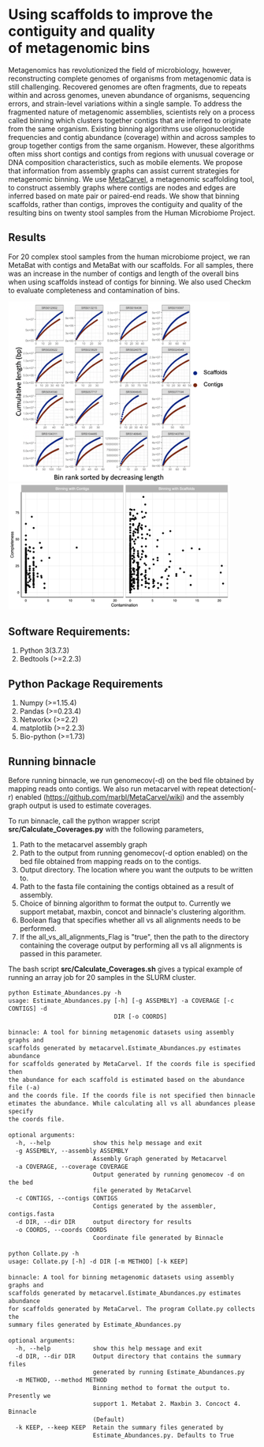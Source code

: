 # Using scaffolds to improve the contiguity and quality of metagenomic bins

Metagenomics has revolutionized the field of microbiology, however, reconstructing complete genomes of organisms from metagenomic data is still challenging. Recovered genomes are often fragments, due to repeats within and across genomes, uneven abundance of organisms, sequencing errors, and strain-level variations within a single sample. To address the fragmented nature of metagenomic assemblies, scientists rely on a process called binning which clusters together contigs that are inferred to originate from the same organism. Existing binning algorithms use oligonucleotide frequencies and contig abundance (coverage) within and across samples to group together contigs from the same organism. However, these algorithms often miss short contigs and contigs from regions with unusual coverage or DNA composition characteristics, such as mobile elements. We propose that information from assembly graphs can assist current strategies for metagenomic binning. We use [MetaCarvel](https://genomebiology.biomedcentral.com/articles/10.1186/s13059-019-1791-3), a metagenomic scaffolding tool, to construct assembly graphs where contigs are nodes and edges are inferred based on mate pair or paired-end reads. We show that binning scaffolds, rather than contigs, improves the contiguity and quality of the resulting bins on twenty stool samples from the Human Microbiome Project.

## Results
For 20 complex stool samples from the human microbiome project, we ran MetaBat with contigs and MetaBat with our scaffolds. For all samples, there was an increase in the number of contigs and length of the overall bins when using scaffolds instead of contigs for binning. We also used Checkm to evaluate completeness and contamination of bins. 

<img src="img/cumulative_len.png" width=450 /> <img src="img/contamination2completeness.png" width=450 />


## Software Requirements:

<ol>
  <li> Python 3(3.7.3) </li>
  <li> Bedtools (>=2.2.3) </li>
</ol>

## Python Package Requirements
<ol>
  <li> Numpy (>=1.15.4) </li>
  <li> Pandas (>=0.23.4) </li>
  <li> Networkx (>=2.2) </li>
  <li> matplotlib (>=2.2.3) </li>
  <li> Bio-python (>=1.73) </li>
</ol>  

## Running binnacle

Before running binnacle, we run genomecov(-d) on the bed file obtained by mapping reads onto contigs. We also run metacarvel with repeat detection(-r) enabled
(https://github.com/marbl/MetaCarvel/wiki) and the assembly graph output is used to estimate coverages. 

To run binnacle, call the python wrapper script **src/Calculate_Coverages.py** with the following parameters, 
<ol>
  <li> Path to the metacarvel assembly graph</li>
  <li> Path to the output from running genomecov(-d option enabled) on the bed file obtained from mapping reads on to the contigs. </li>
  <li> Output directory. The location where you want the outputs to be written to. </li>
  <li> Path to the fasta file containing the contigs obtained as a result of assembly. </li>
  <li> Choice of binning algorithm to format the output to. Currently we support metabat, maxbin, concot and binnacle's clustering algorithm.</li>
  <li> Boolean flag that specifies whether all vs all alignments needs to be performed.</li>
  <li> If the all_vs_all_alignments_Flag is "true", then the path to the directory containing the coverage output by performing all vs all alignments is 
    passed in this parameter.  </li>
</ol> 

The bash script **src/Calculate_Coverages.sh** gives a typical example of running an array job for 20 samples in the SLURM cluster. 

```
python Estimate_Abundances.py -h
usage: Estimate_Abundances.py [-h] [-g ASSEMBLY] -a COVERAGE [-c CONTIGS] -d
                              DIR [-o COORDS]

binnacle: A tool for binning metagenomic datasets using assembly graphs and
scaffolds generated by metacarvel.Estimate_Abundances.py estimates abundance
for scaffolds generated by MetaCarvel. If the coords file is specified then
the abundance for each scaffold is estimated based on the abundance file (-a)
and the coords file. If the coords file is not specified then binnacle
etimates the abundance. While calculating all vs all abundances please specify
the coords file.

optional arguments:
  -h, --help            show this help message and exit
  -g ASSEMBLY, --assembly ASSEMBLY
                        Assembly Graph generated by Metacarvel
  -a COVERAGE, --coverage COVERAGE
                        Output generated by running genomecov -d on the bed
                        file generated by MetaCarvel
  -c CONTIGS, --contigs CONTIGS
                        Contigs generated by the assembler, contigs.fasta
  -d DIR, --dir DIR     output directory for results
  -o COORDS, --coords COORDS
                        Coordinate file generated by Binnacle
                        
python Collate.py -h                        
usage: Collate.py [-h] -d DIR [-m METHOD] [-k KEEP]

binnacle: A tool for binning metagenomic datasets using assembly graphs and
scaffolds generated by metacarvel.Estimate_Abundances.py estimates abundance
for scaffolds generated by MetaCarvel. The program Collate.py collects the
summary files generated by Estimate_Abundances.py

optional arguments:
  -h, --help            show this help message and exit
  -d DIR, --dir DIR     Output directory that contains the summary files
                        generated by running Estimate_Abundances.py
  -m METHOD, --method METHOD
                        Binning method to format the output to. Presently we
                        support 1. Metabat 2. Maxbin 3. Concoct 4. Binnacle
                        (Default)
  -k KEEP, --keep KEEP  Retain the summary files generated by
                        Estimate_Abundances.py. Defaults to True 
```
